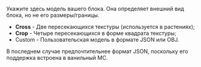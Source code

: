 Укажите здесь модель вашего блока. Она определяет внешний вид блока, но не его размеры/границы.

* **Cross** - Две пересекающихся текстуры (используется в растениях);
* **Crop** - Четыре пересекающихся в форме квадрата текстуры;
* Custom - Пользовательская модель в формате JSON или OBJ.

В последнем случае предпочтительнее формат JSON, поскольку его поддержка встроена в ванильный MC.